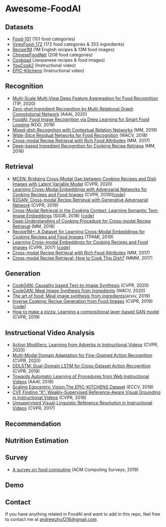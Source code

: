 # Awesome-FoodAI

## Datasets
- [Food-101](https://www.vision.ee.ethz.ch/datasets_extra/food-101/) (101 food categories)
- [VireoFood-172](http://vireo.cs.cityu.edu.hk/VireoFood172/) (172 food categories & 353 ingredients)
- [Recipe1M](http://pic2recipe.csail.mit.edu/) (1M English recipes & 13M food images)
- [ChineseFoodNet](https://sites.google.com/view/chinesefoodnet/) (208 food categories)
- [Cookpad](https://dl.acm.org/doi/10.1145/3077136.3080686) (Janpanese recipes & food images)
- [YouCook2](http://youcook2.eecs.umich.edu/) (Instructional video)
- [EPIC-Kitchens](https://epic-kitchens.github.io/2020-100) (Instructional video)

## Recognition
- [Multi-Scale Multi-View Deep Feature Aggregation for Food Recognition](http://vipl.ict.ac.cn/homepage/jsq/publication/2019-Min-TIP-Multi-scale.pdf) (TIP, 2020)
- [Zero-shot Ingredient Recognition by Multi-Relational Graph Convolutional Network](http://www.liangmingpan.com/files/publications/AAAI20_Paper.pdf) (AAAI, 2020)
- [FoodAI: Food Image Recognition via Deep Learning for Smart Food Logging](https://arxiv.org/pdf/1909.11946.pdf) (KDD, 2019)
- [Mixed-dish Recognition with Contextual Relation Networks](http://staff.ustc.edu.cn/~hexn/papers/mm19-mixed-dish.pdf) (MM, 2019)
- [Wide-Slice Residual Networks for Food Recognition](https://arxiv.org/abs/1612.06543) (WACV, 2018)
- [Cross-modal Recipe Retrieval with Rich Food Attributes](http://vireo.cs.cityu.edu.hk/papers/jingjingmm2017.pdf) (MM, 2017)
- [Deep-based Ingredient Recognition for Cooking Recipe Retrieva](http://vireo.cs.cityu.edu.hk/jingjing/papers/chen2016deep.pdf) (MM, 2016)

## Retrieval
- [MCEN: Bridging Cross-Modal Gap between Cooking Recipes and Dish Images with Latent Variable Model](https://openaccess.thecvf.com/content_CVPR_2020/papers/Fu_MCEN_Bridging_Cross-Modal_Gap_between_Cooking_Recipes_and_Dish_Images_CVPR_2020_paper.pdf) (CVPR, 2020)
- [Learning Cross-Modal Embeddings with Adversarial Networks for Cooking Recipes and Food Images](http://openaccess.thecvf.com/content_CVPR_2019/papers/Wang_Learning_Cross-Modal_Embeddings_With_Adversarial_Networks_for_Cooking_Recipes_and_CVPR_2019_paper.pdf) (CVPR, 2019)[[code](https://github.com/hwang1996/ACME)]
- [R2GAN: Cross-modal Recipe Retrieval with Generative Adversarial Network](http://openaccess.thecvf.com/content_CVPR_2019/papers/Zhu_R2GAN_Cross-Modal_Recipe_Retrieval_With_Generative_Adversarial_Network_CVPR_2019_paper.pdf) (CVPR, 2019)
- [Cross-Modal Retrieval in the Cooking Context: Learning Semantic Text-Image Embeddings](https://arxiv.org/abs/1804.11146) (SIGIR, 2018) [[code](https://github.com/Cadene/recipe1m.bootstrap.pytorch)]
- [Deep Understanding of Cooking Procedure for Cross-modal Recipe Retrieval](http://vireo.cs.cityu.edu.hk/papers/2018_p1020-chen.pdf) (MM, 2018)
- [Recipe1M+: A Dataset for Learning Cross-Modal Embeddings for Cooking Recipes and Food Images](http://pic2recipe.csail.mit.edu/tpami19.pdf) (TPAMI, 2019)
- [Learning Cross-modal Embeddings for Cooking Recipes and Food Images](http://pic2recipe.csail.mit.edu/im2recipe.pdf) (CVPR, 2017) [[code](https://github.com/torralba-lab/im2recipe-Pytorch)]
- [Cross-modal Recipe Retrieval with Rich Food Attributes](http://vireo.cs.cityu.edu.hk/papers/jingjingmm2017.pdf) (MM, 2017)
- [Cross-modal Recipe Retrieval: How to Cook This Dish?](http://vireo.cs.cityu.edu.hk/allpage.files/paper_jingjing_MMM17.pdf) (MMM, 2017)

## Generation
- [CookGAN: Causality based Text-to-Image Synthesis](https://openaccess.thecvf.com/content_CVPR_2020/papers/Zhu_CookGAN_Causality_Based_Text-to-Image_Synthesis_CVPR_2020_paper.pdf) (CVPR, 2020)
- [CookGAN: Meal Image Synthesis from Ingredients](http://openaccess.thecvf.com/content_WACV_2020/papers/Han_CookGAN_Meal_Image_Synthesis_from_Ingredients_WACV_2020_paper.pdf) (WACV, 2020)
- [The art of food: Meal image synthesis from ingredients](https://arxiv.org/pdf/1905.13149.pdf)(arxiv, 2019)
- [Inverse Cooking: Recipe Generation from Food Images](https://arxiv.org/abs/1812.06164) (CVPR, 2019) [[code](https://github.com/facebookresearch/inversecooking)]
- [How to make a pizza: Learning a compositional layer-based GAN model](http://openaccess.thecvf.com/content_CVPR_2019/papers/Papadopoulos_How_to_Make_a_Pizza_Learning_a_Compositional_Layer-Based_GAN_CVPR_2019_paper.pdf) (CVPR, 2019)

## Instructional Video Analysis
- [Action Modifiers: Learning from Adverbs in Instructional Videos](https://openaccess.thecvf.com/content_CVPR_2020/papers/Doughty_Action_Modifiers_Learning_From_Adverbs_in_Instructional_Videos_CVPR_2020_paper.pdf) (CVPR, 2020)
- [Multi-Modal Domain Adaptation for Fine-Grained Action Recognition](https://openaccess.thecvf.com/content_CVPR_2020/papers/Munro_Multi-Modal_Domain_Adaptation_for_Fine-Grained_Action_Recognition_CVPR_2020_paper.pdf) (CVPR, 2020)
- [DDLSTM: Dual-Domain LSTM for Cross-Dataset Action Recognition](https://openaccess.thecvf.com/content_CVPR_2019/papers/Perrett_DDLSTM_Dual-Domain_LSTM_for_Cross-Dataset_Action_Recognition_CVPR_2019_paper.pdf) (CVPR, 2019)
- [Towards Automatic Learning of Procedures from Web Instructional Videos](https://www.aaai.org/ocs/index.php/AAAI/AAAI18/paper/download/17344/16367) (AAAI, 2018)
- [Scaling Egocentric Vision:The EPIC-KITCHENS Dataset](https://openaccess.thecvf.com/content_ECCV_2018/papers/Dima_Damen_Scaling_Egocentric_Vision_ECCV_2018_paper.pdf) (ECCV, 2018)
- [CVF Finding “It”: Weakly-Supervised Reference-Aware Visual Grounding in Instructional Videos](https://openaccess.thecvf.com/content_cvpr_2018/papers/Huang_Finding_It_Weakly-Supervised_CVPR_2018_paper.pdf) (CVPR, 2018)
- [Unsupervised Visual-Linguistic Reference Resolution in Instructional Videos](https://openaccess.thecvf.com/content_cvpr_2017/papers/Huang_Unsupervised_Visual-Linguistic_Reference_CVPR_2017_paper.pdf) (CVPR, 2017)

## Recommendation

## Nutrition Estimation

## Survey
- [A survey on food computing](https://arxiv.org/abs/1808.07202) (ACM Computing Surveys, 2019)

## Demo

## Contact
If you have anything related in FoodAI and want to add in this repo, feel free to contact me at andrewzhu1216@gmail.com. 
